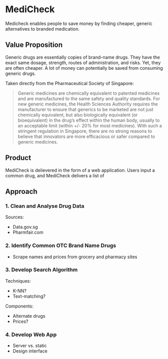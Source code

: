 # MediCheck
Medicheck enables people to save money by finding cheaper, generic alternatives to branded medication.

## Value Proposition
Generic drugs are essentially copies of brand-name drugs. They have the exact same dosage, strength, routes of administration, and risks. Yet, they are often cheaper. A lot of money can potentially be saved from consuming generic drugs.

Taken directly from the Pharmaceutical Society of Singapore:

> Generic medicines are chemically equivalent to patented medicines and are manufactured to the same safety and quality standards. For new generic medicines, the Health Sciences Authority requires the manufacturer to ensure that generics to be marketed are not just chemically equivalent, but also biologically equivalent (or bioequivalent) in the drug’s effect within the human body, usually to an acceptable limit (within +/- 20% for most medicines).  With such a stringent regulation in Singapore, there are no strong reasons to believe that innovators are more efficacious or safer compared to generic medicines.

## Product
MediCheck is delievered in the form of a web application. Users input a common drug, and MediCheck delivers a list of 

## Approach

### 1. Clean and Analyse Drug Data
Sources:
* Data.gov.sg
* Pharmfair.com

### 2. Identify Common OTC Brand Name Drugs
* Scrape names and prices from grocery and pharmacy sites

### 3. Develop Search Algorithm
Techniques:
* K-NN?
* Text-matching?
 
Components:
* Alternate drugs
* Prices?

### 4. Develop Web App
* Server vs. static
* Design interface
